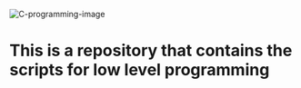 ![C-programming-image]((https://www.google.com/url?sa=i&url=https%3A%2F%2Fintellipaat.com%2Fblog%2Ftutorial%2Fc-tutorial%2Fintroduction-c%2F&psig=AOvVaw1ZRvsLUCksmMpXnU8gkmA3&ust=1704452486707000&source=images&cd=vfe&opi=89978449&ved=0CBIQjRxqFwoTCMiiuL7Kw4MDFQAAAAAdAAAAABAD)https://www.google.com/url?sa=i&url=https%3A%2F%2Fintellipaat.com%2Fblog%2Ftutorial%2Fc-tutorial%2Fintroduction-c%2F&psig=AOvVaw1ZRvsLUCksmMpXnU8gkmA3&ust=1704452486707000&source=images&cd=vfe&opi=89978449&ved=0CBIQjRxqFwoTCMiiuL7Kw4MDFQAAAAAdAAAAABAD)
<h1>This is a repository that contains the scripts for low level
programming</h1>
